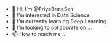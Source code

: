 - 👋 Hi, I’m @PriyaBrataSen
- 👀 I’m interested in Data Science
- 🌱 I’m currently learning Deep Learning
- 💞️ I’m looking to collaborate on ...
- 📫 How to reach me ...

<!---
PriyaBrataSen/PriyaBrataSen is a ✨ special ✨ repository because its `README.md` (this file) appears on your GitHub profile.
You can click the Preview link to take a look at your changes.
--->
